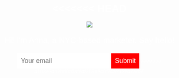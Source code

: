 
<<<<<<< HEAD
=======
<!DOCTYPE html>
<head>
  <title>Anna Dowlin</title>
  <style>
    body {
      text-align: center;
      background: url("https://www.google.com/url?sa=i&rct=j&q=&esrc=s&source=images&cd=&cad=rja&uact=8&ved=2ahUKEwjhpa3x5PLeAhURx4UKHSCbADEQjRx6BAgBEAU&url=https%3A%2F%2Fwww.goodhousekeeping.com%2Ffood-recipes%2Fa16725%2Flove-toast-recipe-ghk0215%2F&psig=AOvVaw22dwTFVH74pt7-pphpkieZ&ust=1543346720971477");
      background-size: cover;
      background-position: center;
      color: white;
      font-family: helvetica;
    }
    p {
      font-size: 22px;
    }
    input {
      border: 0;
      padding: 10px;
      font-size: 18px;
    }
    input[type="submit"] {
      background: red;
      color: white;
    }
  </style>
</head>
<body>
  <img src="/assets/anna.png">
  <p>Hi! I'm Anna, a NYC-based marketer. Say hello!</p>
  <input type="email" placeholder="Your email">
  <input type="submit">
</body>
>>>>>>> 4103e34b2bd0d0af64f3031540f245212b47ad80
